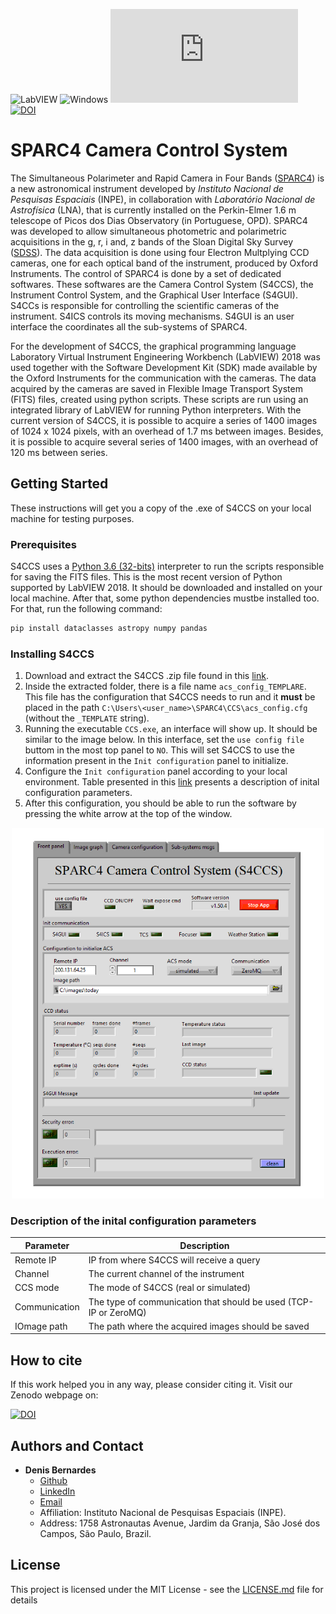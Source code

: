  ![LabVIEW](https://a11ybadges.com/badge?logo=labview)
 ![Windows](https://img.shields.io/badge/Windows-0078D6?style=Flat&logo=windows&logoColor=white)
 [![GitHub license](https://badgen.net/github/license/Naereen/Strapdown.js)](https://github.com/Naereen/StrapDown.js/blob/master/LICENSE)
 [![DOI](https://zenodo.org/badge/295755182.svg)](https://zenodo.org/doi/10.5281/zenodo.12796063)

 # SPARC4 Camera Control System

The Simultaneous Polarimeter and Rapid Camera in Four Bands ([SPARC4](https://coast.lna.br/home/sparc4)) is a new astronomical instrument developed by *Instituto Nacional de Pesquisas Espaciais* (INPE), in collaboration with *Laboratório Nacional de Astrofísica* (LNA), that is currently installed on the Perkin-Elmer 1.6 m telescope of Picos dos Dias Observatory (in Portuguese, OPD). SPARC4 was developed to allow simultaneous photometric and polarimetric acquisitions in the g, r, i and, z bands of the Sloan Digital Sky Survey ([SDSS](https://www.sdss.org/)). The data acquisition is done using four Electron Multplying CCD cameras, one for each optical band of the instrument, produced by Oxford Instruments. The control of SPARC4 is done by a set of dedicated softwares. These softwares are the Camera Control System (S4CCS), the Instrument Control System, and the Graphical User Interface (S4GUI). S4CCs is responsible for controlling the scientific cameras of the instrument. S4ICS controls its moving mechanisms. S4GUI is an user interface the coordinates all the sub-systems of SPARC4.

For the development of S4CCS, the graphical programming language Laboratory Virtual Instrument Engineering Workbench (LabVIEW) 2018 was used together with the Software Development Kit (SDK) made available by the Oxford Instruments for the communication with the cameras. The data acquired by the cameras are saved in Flexible Image Transport System (FITS) files, created using python scripts. These scripts are run using an integrated library of LabVIEW for running Python interpreters. With the current version of S4CCS, it is possible to acquire a series of 1400 images of 1024 x 1024 pixels, with an overhead of 1.7 ms between images. Besides, it is possible to acquire several series of 1400 images, with an overhead of 120 ms between series. 
 
## Getting Started

These instructions will get you a copy of the .exe of S4CCS on your local machine for testing purposes. 

### Prerequisites

S4CCS uses a [Python 3.6 (32-bits)](https://www.python.org/downloads/release/python-368/) interpreter to run the scripts responsible for saving the FITS files. This is the most recent version of Python supported by LabVIEW 2018. It should be downloaded and installed on your local machine. After that, some python dependencies mustbe installed too. For that, run the following command:

```bash
pip install dataclasses astropy numpy pandas
```

### Installing S4CCS
1. Download and extract the S4CCS .zip file found in this [link](https://github.com/DBernardes/S4CCS/releases/latest). 
1. Inside the extracted folder, there is a file name `acs_config_TEMPLARE`.
This file has the configuration that S4CCS needs to run and it **must** be placed in the path `C:\Users\<user_name>\SPARC4\CCS\acs_config.cfg` (without the `_TEMPLATE` string).
1. Running the executable `CCS.exe`, an interface will show up. It should be similar to the image below. In this interface, set the `use config file` buttom in the most top panel to `NO`. This will set S4CCS to use the information present in the `Init configuration` panel to initialize.
1. Configure the `Init configuration` panel according to your local environment. Table presented in this [link](https://github.com/DBernardes/S4CCS#Description-of-the-inital-configuration-parameters) presents a description of inital configuration parameters.
1. After this configuration, you should be able to run the software by pressing the white arrow at the top of the window.

<p align="center"><img src="docs/images/S4ACSp.png" alt="S4CCS front panel" width="500"/></p>


### Description of the inital configuration parameters

|Parameter|Description|
|----|-----|
|Remote IP| IP from where S4CCS will receive a query|
|Channel| The current channel of the instrument|
| CCS mode | The mode of S4CCS (real or simulated)
| Communication | The type of communication that should be used (TCP-IP or ZeroMQ)|
|IOmage path | The path where the acquired images should be saved|

## How to cite
If this work helped you in any way, please consider citing it.
Visit our Zenodo webpage on:

[![DOI](https://zenodo.org/badge/295755182.svg)](https://zenodo.org/doi/10.5281/zenodo.12796063)


## Authors and Contact

- **Denis Bernardes**
  - [Github](https://github.com/DBernardes)
  - [LinkedIn](www.linkedin.com/in/denisbernardes)
  - [Email](mailto:denis.bernardes099@gmail.com)
  - Affiliation: Instituto Nacional de Pesquisas Espaciais (INPE).
  - Address: 1758 Astronautas Avenue, Jardim da Granja, São José dos Campos, São Paulo, Brazil.

## License

This project is licensed under the MIT License - see the [LICENSE.md](LICENSE.md) file for details
